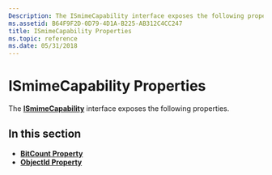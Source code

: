```yaml
---
Description: The ISmimeCapability interface exposes the following properties.
ms.assetid: B64F9F2D-0D79-4D1A-B225-AB312C4CC247
title: ISmimeCapability Properties
ms.topic: reference
ms.date: 05/31/2018
---
```


# ISmimeCapability Properties

The [**ISmimeCapability**](/windows/desktop/api/CertEnroll/nn-certenroll-ismimecapability) interface exposes the following properties.

## In this section

-   [**BitCount Property**](/windows/desktop/api/CertEnroll/nf-certenroll-ismimecapability-get_bitcount)
-   [**ObjectId Property**](/windows/desktop/api/CertEnroll/nf-certenroll-ismimecapability-get_objectid)

 

 



